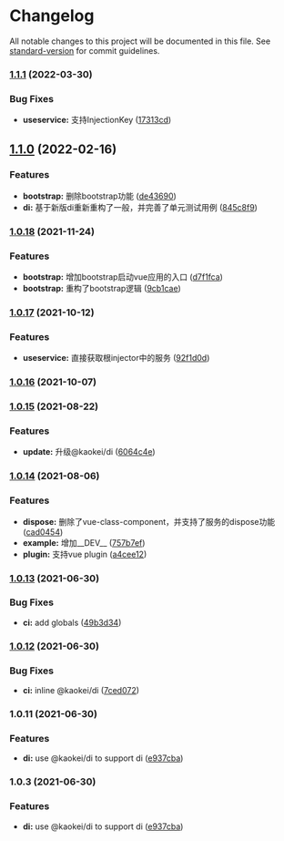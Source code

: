 # Changelog

All notable changes to this project will be documented in this file. See [standard-version](https://github.com/conventional-changelog/standard-version) for commit guidelines.

### [1.1.1](https://github.com/kaokei/use-vue-service/compare/v1.1.0...v1.1.1) (2022-03-30)


### Bug Fixes

* **useservice:** 支持InjectionKey ([17313cd](https://github.com/kaokei/use-vue-service/commit/17313cd116176b8e4a45aaf05e4901514c3125b8))

## [1.1.0](https://github.com/kaokei/use-vue-service/compare/v1.0.18...v1.1.0) (2022-02-16)


### Features

* **bootstrap:** 删除bootstrap功能 ([de43690](https://github.com/kaokei/use-vue-service/commit/de43690c532209859b94f53652e248a455a56eb1))
* **di:** 基于新版di重新重构了一般，并完善了单元测试用例 ([845c8f9](https://github.com/kaokei/use-vue-service/commit/845c8f9e2df5de19f7cef2b7035770a8070870be))

### [1.0.18](https://github.com/kaokei/use-vue-service/compare/v1.0.17...v1.0.18) (2021-11-24)


### Features

* **bootstrap:** 增加bootstrap启动vue应用的入口 ([d7f1fca](https://github.com/kaokei/use-vue-service/commit/d7f1fca7711a7c22e599bdf68278cdc8a66fdad5))
* **bootstrap:** 重构了bootstrap逻辑 ([9cb1cae](https://github.com/kaokei/use-vue-service/commit/9cb1cae170352ddb26e2451e0b97a2a2015c1b4b))

### [1.0.17](https://github.com/kaokei/use-vue-service/compare/v1.0.16...v1.0.17) (2021-10-12)


### Features

* **useservice:** 直接获取根injector中的服务 ([92f1d0d](https://github.com/kaokei/use-vue-service/commit/92f1d0d77661c582ed89cecc55bede01252330d0))

### [1.0.16](https://github.com/kaokei/use-vue-service/compare/v1.0.15...v1.0.16) (2021-10-07)

### [1.0.15](https://github.com/kaokei/use-vue-service/compare/v1.0.14...v1.0.15) (2021-08-22)


### Features

* **update:** 升级@kaokei/di ([6064c4e](https://github.com/kaokei/use-vue-service/commit/6064c4e1b7fcd102f287bea03a1984c1621d2884))

### [1.0.14](https://github.com/kaokei/use-vue-service/compare/v1.0.13...v1.0.14) (2021-08-06)


### Features

* **dispose:** 删除了vue-class-component，并支持了服务的dispose功能 ([cad0454](https://github.com/kaokei/use-vue-service/commit/cad045461b6fd617a85456cc98a45ecf42406341))
* **example:** 增加__DEV__ ([757b7ef](https://github.com/kaokei/use-vue-service/commit/757b7ef6866ad16d3a77b2d3ec4e0648bcba7369))
* **plugin:** 支持vue plugin ([a4cee12](https://github.com/kaokei/use-vue-service/commit/a4cee12f1607dbee81dae5f0cf55efdbcae29be1))

### [1.0.13](https://github.com/kaokei/use-vue-service/compare/v1.0.12...v1.0.13) (2021-06-30)


### Bug Fixes

* **ci:** add globals ([49b3d34](https://github.com/kaokei/use-vue-service/commit/49b3d3408d2caeaa767195551e7c152cd97cbff6))

### [1.0.12](https://github.com/kaokei/use-vue-service/compare/v1.0.11...v1.0.12) (2021-06-30)


### Bug Fixes

* **ci:** inline @kaokei/di ([7ced072](https://github.com/kaokei/use-vue-service/commit/7ced07291f45cd380f26da96a650a8581c9e6c8e))

### 1.0.11 (2021-06-30)


### Features

* **di:** use @kaokei/di to support di ([e937cba](https://github.com/kaokei/use-vue-service/commit/e937cba4379ec87a3b139a6132509b5216409c09))

### 1.0.3 (2021-06-30)


### Features

* **di:** use @kaokei/di to support di ([e937cba](https://github.com/kaokei/use-vue-service/commit/e937cba4379ec87a3b139a6132509b5216409c09))
